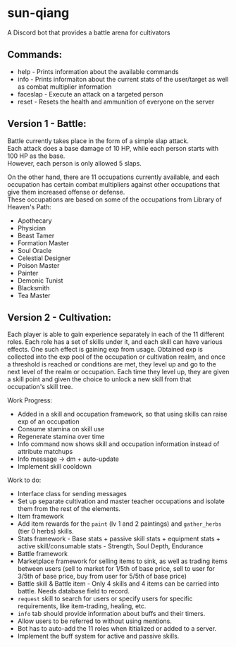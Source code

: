 # sun-qiang
A Discord bot that provides a battle arena for cultivators

## Commands:

* help - Prints information about the available commands
* info - Prints informaiton about the current stats of the user/target as well as combat multiplier information
* faceslap - Execute an attack on a targeted person
* reset - Resets the health and ammunition of everyone on the server

## Version 1 - Battle:
Battle currently takes place in the form of a simple slap attack.  
Each attack does a base damage of 10 HP, while each person starts with 100 HP as the base.  
However, each person is only allowed 5 slaps.   

On the other hand, there are 11 occupations currently available, and each occupation has certain combat multipliers against other occupations that give them increased offense or defense.  
These occupations are based on some of the occupations from Library of Heaven's Path:  

* Apothecary
* Physician
* Beast Tamer
* Formation Master
* Soul Oracle
* Celestial Designer
* Poison Master
* Painter
* Demonic Tunist
* Blacksmith
* Tea Master


## Version 2 - Cultivation:

Each player is able to gain experience separately in each of the 11 different roles. 
Each role has a set of skills under it, and each skill can have various effects. One such effect is gaining exp from usage. Obtained exp is collected into the exp pool of the occupation or cultivation realm, and once a threshold is reached or conditions are met, they level up and go to the next level of the realm or occupation. Each time they level up, they are given a skill point and given the choice to unlock a new skill from that occupation's skill tree.

Work Progress:
+ Added in a skill and occupation framework, so that using skills can raise exp of an occupation
+ Consume stamina on skill use
+ Regenerate stamina over time
+ Info command now shows skill and occupation information instead of attribute matchups
+ Info message -> dm + auto-update
+ Implement skill cooldown

Work to do:
* Interface class for sending messages
* Set up separate cultivation and master teacher occupations and isolate them from the rest of the elements.
* Item framework
* Add item rewards for the `paint` (lv 1 and 2 paintings) and `gather_herbs` (tier 0 herbs) skills.
* Stats framework - Base stats + passive skill stats + equipment stats + active skill/consumable stats - Strength, Soul Depth, Endurance
* Battle framework
* Marketplace framework for selling items to sink, as well as trading items between users (sell to market for 1/5th of base price, sell to user for 3/5th of base price, buy from user for 5/5th of base price)
* Battle skill & Battle item - Only 4 skills and 4 items can be carried into battle. Needs database field to record.
* `request` skill to search for users or specify users for specific requirements, like item-trading, healing, etc.
* `info` tab should provide information about buffs and their timers.
* Allow users to be referred to without using mentions.
* Bot has to auto-add the 11 roles when ititialized or added to a server.
* Implement the buff system for active and passive skills.
